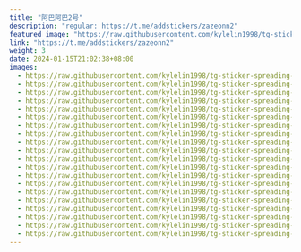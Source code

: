 ```yaml
---
title: "阿巴阿巴2号"
description: "regular: https://t.me/addstickers/zazeonn2"
featured_image: "https://raw.githubusercontent.com/kylelin1998/tg-sticker-spreading-worldwide-images/main/img/9fb45119-438e-4bc8-9233-c467a20c9230.jpg"
link: "https://t.me/addstickers/zazeonn2"
weight: 3
date: 2024-01-15T21:02:38+08:00
images:
  - https://raw.githubusercontent.com/kylelin1998/tg-sticker-spreading-worldwide-images/main/img/9fb45119-438e-4bc8-9233-c467a20c9230.jpg
  - https://raw.githubusercontent.com/kylelin1998/tg-sticker-spreading-worldwide-images/main/img/c13edd5d-e35b-4b02-b17c-ac5cc8d4b9c6.jpg
  - https://raw.githubusercontent.com/kylelin1998/tg-sticker-spreading-worldwide-images/main/img/126c5583-3ca9-4200-84ad-4f4c6c0d16b9.jpg
  - https://raw.githubusercontent.com/kylelin1998/tg-sticker-spreading-worldwide-images/main/img/e27cd9e9-faa1-46e1-bdc6-7ceb1d3c3f2e.jpg
  - https://raw.githubusercontent.com/kylelin1998/tg-sticker-spreading-worldwide-images/main/img/b2ce8997-5c0f-42ef-b60e-ea55c7c0d729.jpg
  - https://raw.githubusercontent.com/kylelin1998/tg-sticker-spreading-worldwide-images/main/img/c854d6bc-1d76-4512-bc03-8966f04d2233.jpg
  - https://raw.githubusercontent.com/kylelin1998/tg-sticker-spreading-worldwide-images/main/img/92cb727e-c241-4d88-a81b-efd68a255811.jpg
  - https://raw.githubusercontent.com/kylelin1998/tg-sticker-spreading-worldwide-images/main/img/f593de20-0712-4e09-bd88-1f23ff55756f.jpg
  - https://raw.githubusercontent.com/kylelin1998/tg-sticker-spreading-worldwide-images/main/img/8966f615-fd2d-4f77-ab50-0d2528854f90.jpg
  - https://raw.githubusercontent.com/kylelin1998/tg-sticker-spreading-worldwide-images/main/img/f874526c-ea54-4161-8c69-2856184866ba.jpg
  - https://raw.githubusercontent.com/kylelin1998/tg-sticker-spreading-worldwide-images/main/img/e6bac3a5-6dfc-451e-a2cd-0401ee456a3d.jpg
  - https://raw.githubusercontent.com/kylelin1998/tg-sticker-spreading-worldwide-images/main/img/95f60cef-14b2-4473-942d-47d534baf875.jpg
  - https://raw.githubusercontent.com/kylelin1998/tg-sticker-spreading-worldwide-images/main/img/93aae37a-0f0d-43e8-89a9-917a6446cced.jpg
  - https://raw.githubusercontent.com/kylelin1998/tg-sticker-spreading-worldwide-images/main/img/887549d3-6c00-4cce-a393-8ec72199a09d.jpg
  - https://raw.githubusercontent.com/kylelin1998/tg-sticker-spreading-worldwide-images/main/img/ac76681f-9e23-4749-8ec3-0b4a2eceeba3.jpg
  - https://raw.githubusercontent.com/kylelin1998/tg-sticker-spreading-worldwide-images/main/img/63c35387-e3d9-4c22-a5cf-2802f4314389.jpg
  - https://raw.githubusercontent.com/kylelin1998/tg-sticker-spreading-worldwide-images/main/img/8cc46e60-9ec5-4d77-bc23-7d02df08c5da.jpg
  - https://raw.githubusercontent.com/kylelin1998/tg-sticker-spreading-worldwide-images/main/img/d316edaa-8424-484c-ae95-890d12edef2f.jpg
  - https://raw.githubusercontent.com/kylelin1998/tg-sticker-spreading-worldwide-images/main/img/fa3db74f-c317-4164-8a6a-a6cfdda057e5.jpg
  - https://raw.githubusercontent.com/kylelin1998/tg-sticker-spreading-worldwide-images/main/img/a35fae28-638a-4832-b0be-9ebe17b3ce99.jpg
---
```

